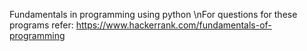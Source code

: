 Fundamentals in programming using python
\nFor questions for these programs refer: https://www.hackerrank.com/fundamentals-of-programming

